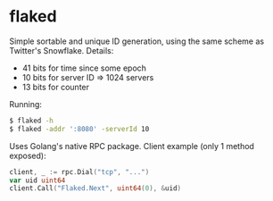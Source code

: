 # flaked

Simple sortable and unique ID generation,
using the same scheme as Twitter's Snowflake.
Details:

 - 41 bits for time since some epoch
 - 10 bits for server ID => 1024 servers
 - 13 bits for counter

Running:

```sh
$ flaked -h
$ flaked -addr ':8080' -serverId 10
```

Uses Golang's native RPC package.
Client example (only 1 method exposed):

```go
client, _ := rpc.Dial("tcp", "...")
var uid uint64
client.Call("Flaked.Next", uint64(0), &uid)
```
